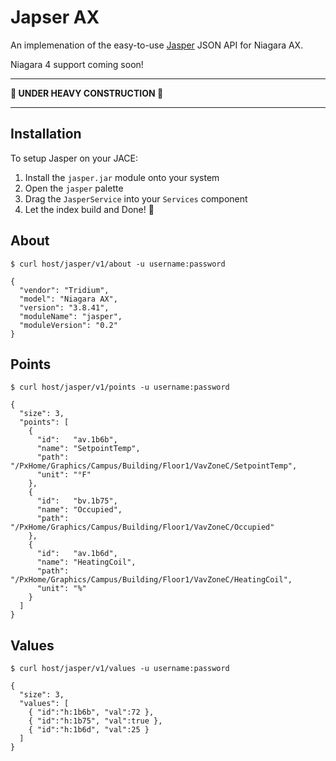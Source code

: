 # Japser AX

[jasper]: https://github.com/novant-io/jasper

An implemenation of the easy-to-use [Jasper][jasper] JSON API for Niagara AX.

Niagara 4 support coming soon!

---

**🚧 UNDER HEAVY CONSTRUCTION 🚧**

---

## Installation

To setup Jasper on your JACE:

 1. Install the `jasper.jar` module onto your system
 2. Open the `jasper` palette
 3. Drag the `JasperService` into your `Services` component
 4. Let the index build and Done! 🏁

## About

    $ curl host/jasper/v1/about -u username:password

    {
      "vendor": "Tridium",
      "model": "Niagara AX",
      "version": "3.8.41",
      "moduleName": "jasper",
      "moduleVersion": "0.2"
    }

## Points

    $ curl host/jasper/v1/points -u username:password

    {
      "size": 3,
      "points": [
        {
          "id":   "av.1b6b",
          "name": "SetpointTemp",
          "path": "/PxHome/Graphics/Campus/Building/Floor1/VavZoneC/SetpointTemp",
          "unit": "°F"
        },
        {
          "id":   "bv.1b75",
          "name": "Occupied",
          "path": "/PxHome/Graphics/Campus/Building/Floor1/VavZoneC/Occupied"
        },
        {
          "id":   "av.1b6d",
          "name": "HeatingCoil",
          "path": "/PxHome/Graphics/Campus/Building/Floor1/VavZoneC/HeatingCoil",
          "unit": "%"
        }
      ]
    }

## Values

    $ curl host/jasper/v1/values -u username:password

    {
      "size": 3,
      "values": [
        { "id":"h:1b6b", "val":72 },
        { "id":"h:1b75", "val":true },
        { "id":"h:1b6d", "val":25 }
      ]
    }
